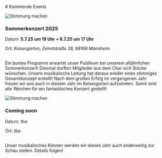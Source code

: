 <div markdown="1" class="upcoming-events grid">
<div markdown="1" class="cell cell--12">
# Kommende Events
</div>

<div markdown="1" class="cell cell--12 cell--lg-6">

![Stimmung machen](assets/images/upcoming-events.avif)

### Sommerkonzert 2025

Datum: **5.7.25 um 19 Uhr + 6.7.25 um 17 Uhr**

Ort: *Kaisergarten, Zehntstraße 28, 68169 Mannheim* <br/><br/>
  
Ein buntes Programm erwartet unser Publikum bei unserem alljährlichen Sommerkonzert! Diesmal durften Mitglieder aus dem Chor sich Stücke wünschen. Unsere musikalische Leitung hat daraus wieder eines stimmiges Gesamtkonzept erstellt! Nach dem großen Erfolg im vergangenen Jahr freuen wir uns auch in diesem Jahr im *Kaisergarten* aufzutreten. Somit sind alle Weichen für ein fantastisches Konzert gestellt!

</div>

<div markdown="1" class="cell cell--12 cell--lg-6">



![Stimmung machen](assets/images/upcoming-events-2.avif)

### Coming soon
Datum: *tba*

Ort: *tba*<br/><br/>

Unser musikalisches Können werden wir dieses Jahr auch anderweitig zur Schau stellen. Details folgen!

</div>
</div>
